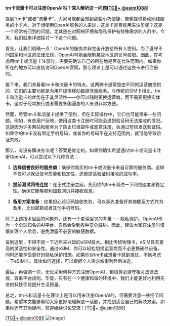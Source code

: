 **tm卡流量卡可以注册OpenAI吗？深入解析这一问题[[TG💪+ @esim1088](https://t.me/s/esim1088)]**

提到“tm卡”或者“流量卡”，大家可能都会想到那些小巧便捷、能够提供移动网络服务的小卡片。对于想使用OpenAI服务的人来说，这类卡是否能用来注册呢？这是一个经常被问到的问题，尤其是在对网络环境和隐私保护有特殊需求的人群中。今天，我们就来详细探讨一下这个问题。

首先，让我们明确一点：OpenAI的服务并非完全开放给所有人使用。为了遵守不同国家和地区的法律法规，OpenAI可能会限制某些地区的访问权限。因此，在考虑用tm卡或流量卡注册时，需要先确认自己的所在地是否在允许范围内。如果你所在的地方可以直接访问OpenAI官网，那么理论上是可以通过这些卡进行注册的。

接下来，我们来看看tm卡和流量卡的特点。这两种卡通常是由不同的运营商提供的，它们的主要功能是为用户提供移动数据流量服务。与传统的SIM卡相比，tm卡和流量卡的优势在于其灵活性——你可以随时更换运营商，而不需要更换实体卡。这对于经常旅行或者需要多国漫游的人来说非常方便。

然而，尽管tm卡和流量卡提供了便利，但在实际操作中，它们也可能带来一些问题。例如，有些用户反映，使用这类卡注册时可能会遇到验证码无法接收的情况。这是因为许多网站和服务为了防止垃圾邮件或恶意注册，会通过短信发送验证码。如果你的tm卡没有绑定手机号码，或者你的号码不在支持范围内，就可能导致验证失败。

那么，有没有解决办法呢？答案是肯定的。如果你确实希望通过tm卡或流量卡注册OpenAI，可以尝试以下几种方法：

1. **选择信誉良好的服务商**：确保你购买的tm卡或流量卡来自可靠的服务商。这样不仅可以保证信号质量和稳定性，还能提高验证码接收的成功率。
   
2. **提前测试网络连接**：在正式注册之前，先用你的tm卡测试一下网络速度和稳定性。确保它能够顺利加载网页并接收信息。

3. **备用方案准备**：如果担心验证码接收失败，可以事先准备好其他联系方式作为备用，比如邮箱或者其他手机号码。

除了上述技术层面的问题外，还有一个更深层次的考量——隐私保护。OpenAI作为一个全球知名的AI平台，自然会受到各种安全威胁。因此，建议大家在注册时谨慎处理个人信息，避免泄露不必要的敏感数据。

说到这里，不得不提一下近年来兴起的eSIM技术。相比传统物理卡，eSIM具有更高的灵活性和安全性。通过eSIM，你可以轻松切换运营商而不必更换硬件设备，同时还能享受更好的隐私保护措施。如果你对tm卡或流量卡感到担忧，不妨考虑一下eSIM卡。具体如何选择，可以根据个人需求权衡利弊后决定。

最后，再强调一次，无论采用何种方式注册OpenAI，都请务必遵守相关法律法规，尊重平台规则。毕竟，只有在一个健康和谐的环境中，我们才能更好地利用先进的科技手段提升生活质量。

总之，tm卡和流量卡在理论上是可以用来注册OpenAI的，但需要注意一些细节问题。希望本文能够帮助大家更好地理解这一话题，并找到适合自己的解决方案。如果你还有其他疑问，欢迎继续讨论交流！[[TG💪+ @esim1088](https://t.me/s/esim1088)] 

[[TG💪+ @esim1088](https://t.me/s/esim1088) ![Image](https://i.postimg.cc/4NQfJmqS/Snipaste-2025-05-13-00-14-12.png)]